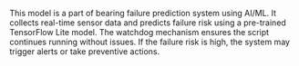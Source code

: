 This model is a part of bearing failure prediction system using AI/ML.
It collects real-time sensor data and predicts failure risk using a pre-trained TensorFlow Lite model.
The watchdog mechanism ensures the script continues running without issues.
If the failure risk is high, the system may trigger alerts or take preventive actions.
